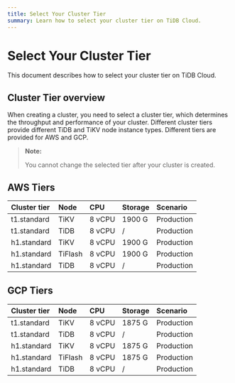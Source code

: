 ```yaml
---
title: Select Your Cluster Tier
summary: Learn how to select your cluster tier on TiDB Cloud.
---
```


# Select Your Cluster Tier

This document describes how to select your cluster tier on TiDB Cloud.

## Cluster Tier overview

When creating a cluster, you need to select a cluster tier, which determines the throughput and performance of your cluster. Different cluster tiers provide different TiDB and TiKV node instance types. Different tiers are provided for AWS and GCP.

> **Note:**
>
> You cannot change the selected tier after your cluster is created.

## AWS Tiers

| Cluster tier | Node | CPU | Storage | Scenario |
| :-- | :-- | :-- | :-- | :-- |
| t1.standard | TiKV | 8 vCPU | 1900 G | Production |
| t1.standard | TiDB | 8 vCPU | / | Production |
| h1.standard | TiKV | 8 vCPU | 1900 G | Production |
| h1.standard | TiFlash | 8 vCPU | 1900 G | Production |
| h1.standard | TiDB | 8 vCPU | / | Production |

## GCP Tiers

| Cluster tier | Node | CPU | Storage | Scenario |
| :-- | :-- | :-- | :-- | :-- |
| t1.standard | TiKV | 8 vCPU | 1875 G | Production |
| t1.standard | TiDB | 8 vCPU | / | Production |
| h1.standard | TiKV | 8 vCPU | 1875 G | Production |
| h1.standard | TiFlash | 8 vCPU | 1875 G | Production |
| h1.standard | TiDB | 8 vCPU | / | Production |
